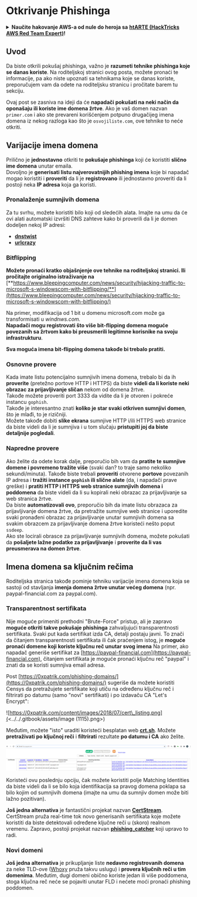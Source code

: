 # Otkrivanje Phishinga

<details>

<summary><strong>Naučite hakovanje AWS-a od nule do heroja sa</strong> <a href="https://training.hacktricks.xyz/courses/arte"><strong>htARTE (HackTricks AWS Red Team Expert)</strong></a><strong>!</strong></summary>

Drugi načini podrške HackTricks-u:

* Ako želite da vidite svoju **kompaniju reklamiranu na HackTricks-u** ili **preuzmete HackTricks u PDF formatu** Proverite [**PLANOVE ZA PRIJAVU**](https://github.com/sponsors/carlospolop)!
* Nabavite [**zvanični PEASS & HackTricks swag**](https://peass.creator-spring.com)
* Otkrijte [**Porodicu PEASS**](https://opensea.io/collection/the-peass-family), našu kolekciju ekskluzivnih [**NFT-ova**](https://opensea.io/collection/the-peass-family)
* **Pridružite se** 💬 [**Discord grupi**](https://discord.gg/hRep4RUj7f) ili [**telegram grupi**](https://t.me/peass) ili **pratite** nas na **Twitteru** 🐦 [**@hacktricks\_live**](https://twitter.com/hacktricks\_live)**.**
* **Podelite svoje hakovanje trikove slanjem PR-ova na** [**HackTricks**](https://github.com/carlospolop/hacktricks) i [**HackTricks Cloud**](https://github.com/carlospolop/hacktricks-cloud) github repozitorijume.

</details>

## Uvod

Da biste otkrili pokušaj phishinga, važno je **razumeti tehnike phishinga koje se danas koriste**. Na roditeljskoj stranici ovog posta, možete pronaći te informacije, pa ako niste upoznati sa tehnikama koje se danas koriste, preporučujem vam da odete na roditeljsku stranicu i pročitate barem tu sekciju.

Ovaj post se zasniva na ideji da će **napadači pokušati na neki način da oponašaju ili koriste ime domena žrtve**. Ako je vaš domen nazvan `primer.com` i ako ste prevareni korišćenjem potpuno drugačijeg imena domena iz nekog razloga kao što je `osvojiliste.com`, ove tehnike to neće otkriti.

## Varijacije imena domena

Prilično je **jednostavno** otkriti te **pokušaje phishinga** koji će koristiti **slično ime domena** unutar emaila.\
Dovoljno je **generisati listu najverovatnijih phishing imena** koje bi napadač mogao koristiti i **proveriti** da li je **registrovano** ili jednostavno proveriti da li postoji neka **IP adresa** koja ga koristi.

### Pronalaženje sumnjivih domena

Za tu svrhu, možete koristiti bilo koji od sledećih alata. Imajte na umu da će ovi alati automatski izvršiti DNS zahteve kako bi proverili da li je domen dodeljen nekoj IP adresi:

* [**dnstwist**](https://github.com/elceef/dnstwist)
* [**urlcrazy**](https://github.com/urbanadventurer/urlcrazy)

### Bitflipping

**Možete pronaći kratko objašnjenje ove tehnike na roditeljskoj stranici. Ili pročitajte originalno istraživanje na** [**https://www.bleepingcomputer.com/news/security/hijacking-traffic-to-microsoft-s-windowscom-with-bitflipping/**](https://www.bleepingcomputer.com/news/security/hijacking-traffic-to-microsoft-s-windowscom-with-bitflipping/)

Na primer, modifikacija od 1 bit u domenu microsoft.com može ga transformisati u _windnws.com._\
**Napadači mogu registrovati što više bit-flipping domena moguće povezanih sa žrtvom kako bi preusmerili legitimne korisnike na svoju infrastrukturu**.

**Sva moguća imena bit-flipping domena takođe bi trebalo pratiti.**

### Osnovne provere

Kada imate listu potencijalno sumnjivih imena domena, trebalo bi da ih **proverite** (pretežno portove HTTP i HTTPS) da biste **videli da li koriste neki obrazac za prijavljivanje sličan** nekom od domena žrtve.\
Takođe možete proveriti port 3333 da vidite da li je otvoren i pokreće instancu `gophish`.\
Takođe je interesantno znati **koliko je star svaki otkriven sumnjivi domen**, što je mlađi, to je rizičniji.\
Možete takođe dobiti **slike ekrana** sumnjive HTTP i/ili HTTPS web stranice da biste videli da li je sumnjiva i u tom slučaju **pristupiti joj da biste detaljnije pogledali**.

### Napredne provere

Ako želite da odete korak dalje, preporučio bih vam da **pratite te sumnjive domene i povremeno tražite više** (svaki dan? to traje samo nekoliko sekundi/minuta). Takođe biste trebali **proveriti** otvorene **portove** povezanih IP adresa i **tražiti instance `gophish` ili slične alate** (da, i napadači prave greške) i **pratiti HTTP i HTTPS web stranice sumnjivih domena i poddomena** da biste videli da li su kopirali neki obrazac za prijavljivanje sa web stranica žrtve.\
Da biste **automatizovali ovo**, preporučio bih da imate listu obrazaca za prijavljivanje domena žrtve, da pretražite sumnjive web stranice i uporedite svaki pronađeni obrazac za prijavljivanje unutar sumnjivih domena sa svakim obrazcem za prijavljivanje domena žrtve koristeći nešto poput `ssdeep`.\
Ako ste locirali obrasce za prijavljivanje sumnjivih domena, možete pokušati da **pošaljete lažne podatke za prijavljivanje** i **proverite da li vas preusmerava na domen žrtve**.

## Imena domena sa ključnim rečima

Roditeljska stranica takođe pominje tehniku varijacije imena domena koja se sastoji od stavljanja **imenja domena žrtve unutar većeg domena** (npr. paypal-financial.com za paypal.com).

### Transparentnost sertifikata

Nije moguće primeniti prethodni "Brute-Force" pristup, ali je zapravo **moguće otkriti takve pokušaje phishinga** zahvaljujući transparentnosti sertifikata. Svaki put kada sertifikat izda CA, detalji postaju javni. To znači da čitanjem transparentnosti sertifikata ili čak praćenjem istog, je **moguće pronaći domene koji koriste ključnu reč unutar svog imena** Na primer, ako napadač generiše sertifikat za [https://paypal-financial.com](https://paypal-financial.com), čitanjem sertifikata je moguće pronaći ključnu reč "paypal" i znati da se koristi sumnjiva email adresa.

Post [https://0xpatrik.com/phishing-domains/](https://0xpatrik.com/phishing-domains/) sugeriše da možete koristiti Censys da pretražujete sertifikate koji utiču na određenu ključnu reč i filtrirati po datumu (samo "novi" sertifikati) i po izdavaču CA "Let's Encrypt":

![https://0xpatrik.com/content/images/2018/07/cert\_listing.png](<../../.gitbook/assets/image (1115).png>)

Međutim, možete "isto" uraditi koristeći besplatan web [**crt.sh**](https://crt.sh). Možete **pretraživati po ključnoj reči** i **filtrirati** rezultate **po datumu i CA** ako želite.

![](<../../.gitbook/assets/image (519).png>)

Koristeći ovu poslednju opciju, čak možete koristiti polje Matching Identities da biste videli da li se bilo koja identifikacija sa pravog domena poklapa sa bilo kojim od sumnjivih domena (imajte na umu da sumnjiv domen može biti lažno pozitivan).

**Još jedna alternativa** je fantastični projekat nazvan [**CertStream**](https://medium.com/cali-dog-security/introducing-certstream-3fc13bb98067). CertStream pruža real-time tok novo generisanih sertifikata koje možete koristiti da biste detektovali određene ključne reči u (skoro) realnom vremenu. Zapravo, postoji projekat nazvan [**phishing\_catcher**](https://github.com/x0rz/phishing\_catcher) koji upravo to radi.
### **Novi domeni**

**Još jedna alternativa** je prikupljanje liste **nedavno registrovanih domena** za neke TLD-ove ([Whoxy](https://www.whoxy.com/newly-registered-domains/) pruža takvu uslugu) i **provera ključnih reči u tim domenima**. Međutim, dugi domeni obično koriste jedan ili više poddomena, stoga ključna reč neće se pojaviti unutar FLD i nećete moći pronaći phishing poddomen.

